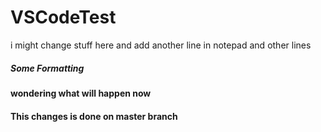 # VSCodeTest
i might change stuff here
and add another line in notepad
and other lines
<h5>Some Formatting</h5>
<h4>wondering what will happen now</h4>
<h4>This changes is done on master branch</h4>